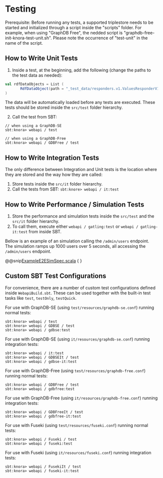 <!---
Copyright © 2015-2019 the contributors (see Contributors.md).

This file is part of Knora.

Knora is free software: you can redistribute it and/or modify
it under the terms of the GNU Affero General Public License as published
by the Free Software Foundation, either version 3 of the License, or
(at your option) any later version.

Knora is distributed in the hope that it will be useful,
but WITHOUT ANY WARRANTY; without even the implied warranty of
MERCHANTABILITY or FITNESS FOR A PARTICULAR PURPOSE.  See the
GNU Affero General Public License for more details.

You should have received a copy of the GNU Affero General Public
License along with Knora.  If not, see <http://www.gnu.org/licenses/>.
-->

# Testing

Prerequisite: Before running any tests, a supported triplestore needs to
be started and initialized through a script inside the "scripts" folder.
For example, when using "GraphDB Free", the nedded script is
"graphdb-free-init-knora-test-unit.sh". Please note the occurrence of
"test-unit" in the name of the script.

## How to Write Unit Tests

1)  Inside a test, at the beginning, add the following (change the paths
    to the test data as needed):

```scala
val rdfDataObjects = List (
       RdfDataObject(path = "_test_data/responders.v1.ValuesResponderV1Spec/incunabula-data.ttl", name = "http://www.knora.org/data/incunabula")
)
```
The data will be automatically loaded before any tests are executed. These tests should be stored inside
the `src/test` folder hierarchy.

2)  Call the test from SBT:

```
// when using a GraphDB-SE
sbt:knora> webapi / test

// when using a GraphDB-Free
sbt:knora> webapi / GDBFree / test
```

## How to Write Integration Tests

The only difference between Integration and Unit tests is the location
where they are stored and the way how they are called:

1)  Store tests inside the `src/it` folder hierarchy.
2)  Call the tests from SBT: `sbt:knore> webapi / it:test`

## How to Write Performance / Simulation Tests

1)  Store the performance and simulation tests inside the `src/test` and
    the `src/it` folder hierarchy.
2)  To call them, execute either `webapi / gatling:test` or `webapi / gatling-it:test`
    from inside SBT.

Bellow is an example of an simulation calling the `/admin/users`
endpoint. The simulation ramps up 1000 users over 5 seconds, all
accessing the `/admin/users`
endpoint.

@@snip[ExampleE2ESimSpec.scala](../../../../../webapi/src/test/scala/org/knora/webapi/e2e/ExampleE2ESimSpec.scala) { }


## Custom SBT Test Configurations

For convenience, there are a number of custom test configurations defined inside `WebapiBuild.sbt`. These can be used together with the
built-in test tasks like `test`, `testOnly`, `testQuick`.

For use with GraphDB-SE (using `test/resources/graphdb-se.conf`) running normal tests:

```
sbt:knora> webapi / test
sbt:knora> webapi / GDBSE / test
sbt:knora> webapi / gdbse:test
```

For use with GraphDB-SE (using `it/resources/graphdb-se.conf`) running integration tests:

```
sbt:knora> webapi / it:test
sbt:knora> webapi / GDBSEIt / test
sbt:knora> webapi / gdbse-it:test
```

For use with GraphDB-Free (using `test/resources/graphdb-free.conf`) running normal tests:

```
sbt:knora> webapi / GDBFree / test
sbt:knora> webapi / gdbfree:test
```

For use with GraphDB-Free (using `it/resources/graphdb-free.conf`) running integration tests:

```
sbt:knora> webapi / GDBFreeIt / test
sbt:knora> webapi / gdbfree-it:test
```

For use with Fuseki (using `test/resources/fuseki.conf`) running normal tests:

```
sbt:knora> webapi / Fuseki / test
sbt:knora> webapi / fuseki:test
```

For use with Fuseki (using `it/resources/fuseki.conf`) running integration tests:

```
sbt:knora> webapi / FusekiIt / test
sbt:knora> webapi / fuseki-it:test
```